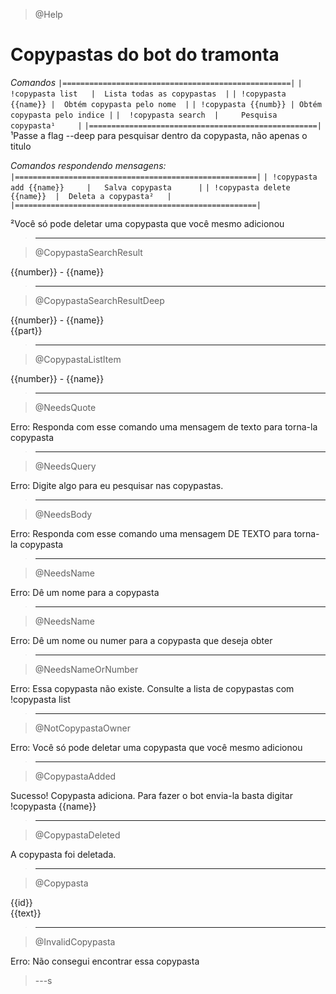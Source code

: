 > @Help

# Copypastas do bot do tramonta

_*Comandos*_
`|===================================================|`
`|   !copypasta list   |  Lista todas as copypastas  |`
`| !copypasta {{name}} |  Obtém copypasta pelo nome  |`
`| !copypasta {{numb}} | Obtém copypasta pelo indice |`
`|  !copypasta search  |     Pesquisa copypasta¹     |`
`|===================================================|`
<br>
¹Passe a flag --deep para pesquisar dentro da copypasta, não apenas o titulo
<br>

_*Comandos respondendo mensagens:*_
`|======================================================|`
`| !copypasta add {{name}}     |   Salva copypasta      |`
`| !copypasta delete {{name}}  |  Deleta a copypasta²   |`
`|======================================================|`
<br>

²Você só pode deletar uma copypasta que você mesmo adicionou

> ---

> @CopypastaSearchResult

{{number}} - {{name}}

> ---

> @CopypastaSearchResultDeep

{{number}} - {{name}}
<br>
{{part}}
<br>

> ---

> @CopypastaListItem

{{number}} - {{name}}

> ---

> @NeedsQuote

Erro: Responda com esse comando uma mensagem de texto para torna-la copypasta

> ---

> @NeedsQuery

Erro: Digite algo para eu pesquisar nas copypastas.

> ---

> @NeedsBody

Erro: Responda com esse comando uma mensagem DE TEXTO para torna-la copypasta

> ---

> @NeedsName

Erro: Dê um nome para a copypasta

> ---

> @NeedsName

Erro: Dê um nome ou numer para a copypasta que deseja obter

> ---

> @NeedsNameOrNumber

Erro: Essa copypasta não existe. Consulte a lista de copypastas com !copypasta list

> ---

> @NotCopypastaOwner

Erro: Você só pode deletar uma copypasta que você mesmo adicionou

> ---

> @CopypastaAdded

Sucesso! Copypasta adiciona. Para fazer o bot envia-la basta digitar !copypasta {{name}}

> ---

> @CopypastaDeleted

A copypasta foi deletada.

> ---

> @Copypasta

{{id}}
<br>
{{text}}

> ---

> @InvalidCopypasta

Erro: Não consegui encontrar essa copypasta

> ---s
